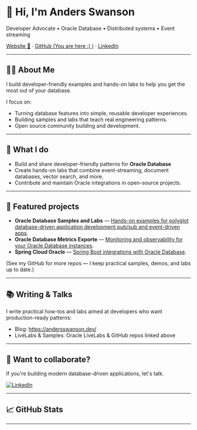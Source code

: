 # 👋 Hi, I'm Anders Swanson
Developer Advocate • Oracle Database • Distributed systems • Event streaming

[Website 🔗](https://andersswanson.dev/) · [GitHub (You are here :) )](https://github.com/anders-swanson) · [LinkedIn](https://www.linkedin.com/in/anders-swanson)  

---

## 👨‍💻 About Me


I build developer-friendly examples and hands-on labs to help you get the most out of your database.

I focus on:
- Turning database features into simple, reusable developer experiences.
- Building samples and labs that teach real engineering patterns.
- Open source community building and development.

---

## 🚀 What I do
- Build and share developer-friendly patterns for **Oracle Database**
- Create hands-on labs that combine event-streaming, document databases, vector search, and more.
- Contribute and maintain Oracle integrations in open-source projects.

---

## 🔭 Featured projects
- **Oracle Database Samples and Labs** — [Hands-on examples for polyglot database-driven application development pub/sub and event-driven apps]([https://github.com/anders-swanson](https://github.com/anders-swanson/oracle-database-code-samples)).
- **Oracle Database Metrics Exporte** — [Monitoring and observability for your Oracle Database instances](github.com/oracle/oracle-db-appdev-monitoring).  
- **Spring Cloud Oracle** — [Spring Boot integrations with Oracle Database](https://github.com/oracle/spring-cloud-oracle).

(See my GitHub for more repos — I keep practical samples, demos, and labs up to date.)

---

## 📚 Writing & Talks
I write practical how-tos and labs aimed at developers who want production-ready patterns:
- Blog: https://andersswanson.dev/
- LiveLabs & Samples: Oracle LiveLabs & GitHub repos linked above

---

## 🙋 Want to collaborate?

If you're building modern database-driven applications, let's talk.

[![LinkedIn](https://cdn.jsdelivr.net/npm/simple-icons@v9/icons/linkedin.svg)](https://www.linkedin.com/in/anders-swanson)

---

## 📈 GitHub Stats
<!--
Add GitHub README stats widgets by uncommenting the lines below and replacing `anders-swanson` with your GitHub username.
These are popular community-provided widgets — add them if you like the look.
-->
<!--
![Anders' GitHub stats](https://github-readme-stats.vercel.app/api?username=anders-swanson&show_icons=true&count_private=true&theme=radical)
![Top Langs](https://github-readme-stats.vercel.app/api/top-langs/?username=anders-swanson&layout=compact)
-->

---


